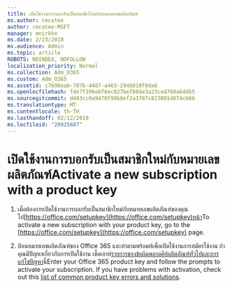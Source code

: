 ```yaml
---
title: เปิดใช้งานการบอกรับเป็นสมาชิกใหม่กับหมายเลขผลิตภัณฑ์
ms.author: cmcatee
author: cmcatee-MSFT
manager: mnirkhe
ms.date: 2/23/2018
ms.audience: Admin
ms.topic: article
ROBOTS: NOINDEX, NOFOLLOW
localization_priority: Normal
ms.collection: Adm_O365
ms.custom: Adm_O365
ms.assetid: c7b98eab-707b-4487-a463-294b010f0da6
ms.openlocfilehash: fde7f396ebf6ec827bef884e3a23ced760a64db5
ms.sourcegitcommit: dd43cc0a9470f98b8ef2a3787c823801d674c666
ms.translationtype: MT
ms.contentlocale: th-TH
ms.lasthandoff: 02/12/2019
ms.locfileid: "29925687"
---
```

# <a name="activate-a-new-subscription-with-a-product-key"></a><span data-ttu-id="8887c-102">เปิดใช้งานการบอกรับเป็นสมาชิกใหม่กับหมายเลขผลิตภัณฑ์</span><span class="sxs-lookup"><span data-stu-id="8887c-102">Activate a new subscription with a product key</span></span>

1. <span data-ttu-id="8887c-103">เมื่อต้องการเปิดใช้งานการบอกรับเป็นสมาชิกใหม่กับหมายเลขผลิตภัณฑ์ของคุณ ไป[https://office.com/setupkey](https://office.com/setupkey)หน้า</span><span class="sxs-lookup"><span data-stu-id="8887c-103">To activate a new subscription with your product key, go to the [https://office.com/setupkey](https://office.com/setupkey) page.</span></span> 
    
2. <span data-ttu-id="8887c-p101">ป้อนหมายเลขผลิตภัณฑ์ของ Office 365 และทำตามพร้อมท์เพื่อเปิดใช้งานการสมัครใช้งาน ถ้าคุณมีปัญหาเกี่ยวกับการเปิดใช้งาน เช็คเอาท์[รายการของข้อผิดพลาดคีย์ผลิตภัณฑ์ทั่วไปและการแก้ไขปัญหา](https://support.office.com/article/88d337ab-e7b1-43eb-a25e-7d6204e91099)นี้</span><span class="sxs-lookup"><span data-stu-id="8887c-p101">Enter your Office 365 product key and follow the prompts to activate your subscription. If you have problems with activation, check out this [list of common product key errors and solutions](https://support.office.com/article/88d337ab-e7b1-43eb-a25e-7d6204e91099).</span></span>
    

